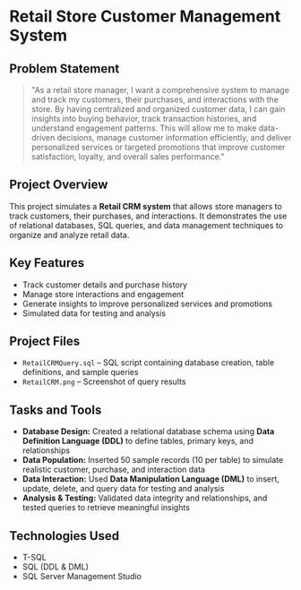 # Retail Store Customer Management System

## Problem Statement
>"As a retail store manager, I want a comprehensive system to manage and track my customers, their purchases, and interactions with the store. By having centralized and organized customer data, I can gain insights into buying behavior, track transaction histories, and understand engagement patterns. This will allow me to make data-driven decisions, manage customer information efficiently, and deliver personalized services or targeted promotions that improve customer satisfaction, loyalty, and overall sales performance."

## Project Overview
This project simulates a **Retail CRM system** that allows store managers to track customers, their purchases, and interactions. It demonstrates the use of relational databases, SQL queries, and data management techniques to organize and analyze retail data.

## Key Features
- Track customer details and purchase history  
- Manage store interactions and engagement  
- Generate insights to improve personalized services and promotions  
- Simulated data for testing and analysis  

## Project Files
- `RetailCRMQuery.sql` – SQL script containing database creation, table definitions, and sample queries  
- `RetailCRM.png` – Screenshot of query results  

## Tasks and Tools
- **Database Design:** Created a relational database schema using **Data Definition Language (DDL)** to define tables, primary keys, and relationships  
- **Data Population:** Inserted 50 sample records (10 per table) to simulate realistic customer, purchase, and interaction data  
- **Data Interaction:** Used **Data Manipulation Language (DML)** to insert, update, delete, and query data for testing and analysis  
- **Analysis & Testing:** Validated data integrity and relationships, and tested queries to retrieve meaningful insights  

## Technologies Used
- T-SQL  
- SQL (DDL & DML)  
- SQL Server Management Studio
